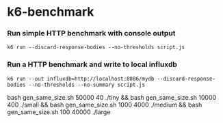 # k6-benchmark

### Run simple HTTP benchmark with console output
    k6 run --discard-response-bodies --no-thresholds script.js
### Run a HTTP benchmark and write to local influxdb 
    k6 run --out influxdb=http://localhost:8086/mydb --discard-response-bodies --no-thresholds --no-summary script.js 


bash gen_same_size.sh 50000 40 ./tiny && bash gen_same_size.sh 10000 400 ./small && bash gen_same_size.sh 1000 4000 ./medium && bash gen_same_size.sh 100 40000 ./large